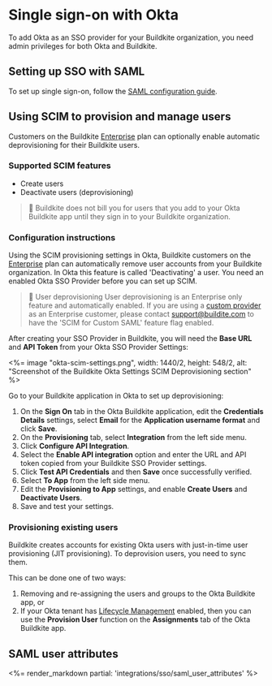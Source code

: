 # Single sign-on with Okta

To add Okta as an SSO provider for your Buildkite organization, you need admin privileges for both Okta and Buildkite.


## Setting up SSO with SAML

To set up single sign-on, follow the [SAML configuration guide](https://saml-doc.okta.com/SAML_Docs/How-to-Configure-SAML-2.0-for-Buildkite.html).

## Using SCIM to provision and manage users

Customers on the Buildkite [Enterprise](https://buildkite.com/pricing) plan can optionally enable automatic deprovisioning for their Buildkite users.

### Supported SCIM features

* Create users
* Deactivate users (deprovisioning)

> 📘
> Buildkite does not bill you for users that you add to your Okta Buildkite app until they sign in to your Buildkite organization.

### Configuration instructions

Using the SCIM provisioning settings in Okta, Buildkite customers on the [Enterprise](https://buildkite.com/pricing) plan can automatically remove user accounts from your Buildkite organization. In Okta this feature is called 'Deactivating' a user. You need an enabled Okta SSO Provider before you can set up SCIM.

> 📘 User deprovisioning
> User deprovisioning is an Enterprise only feature and automatically enabled. If you are using a [custom provider](/docs/integrations/sso/custom-saml) as an Enterprise customer, please contact support@buildite.com to have the 'SCIM for Custom SAML' feature flag enabled.

After creating your SSO Provider in Buildkite, you will need the **Base URL** and **API Token** from your Okta SSO Provider Settings:

<%= image "okta-scim-settings.png", width: 1440/2, height: 548/2, alt: "Screenshot of the Buildkite Okta Settings SCIM Deprovisioning section" %>

Go to your Buildkite application in Okta to set up deprovisioning:

1. On the **Sign On** tab in the Okta Buildkite application, edit the **Credentials Details** settings, select **Email** for the **Application username format** and click **Save**.
1. On the **Provisioning** tab, select **Integration** from the left side menu.
1. Click **Configure API Integration**.
1. Select the **Enable API integration** option and enter the URL and API token copied from your Buildkite SSO Provider settings.
1. Click **Test API Credentials** and then **Save** once successfully verified.
1. Select **To App** from the left side menu.
1. Edit the **Provisioning to App** settings, and enable **Create Users** and **Deactivate Users**.
1. Save and test your settings.

### Provisioning existing users

Buildkite creates accounts for existing Okta users with just-in-time user provisioning (JIT provisioning). To deprovision users, you need to sync them.

This can be done one of two ways:

1. Removing and re-assigning the users and groups to the Okta Buildkite app, or
1. If your Okta tenant has [Lifecycle Management] enabled, then you can use the **Provision User** function on the **Assignments** tab of the Okta Buildkite app.

[Lifecycle Management]: https://www.okta.com/products/lifecycle-management/

## SAML user attributes

<%= render_markdown partial: 'integrations/sso/saml_user_attributes' %>
